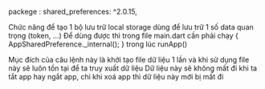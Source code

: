 packege : shared_preferences: ^2.0.15,

Chức năng để tạo 1 bộ lưu trữ local storage dùng để lưu trữ 1 số data quan trọng (token, ...)
Để dùng được thì trong file main.dart cần phải chạy {
    AppSharedPreference._internal();
} trong lúc runApp()

Mục đích của câu lệnh này là khởi tạo file dữ liệu 1 lần và khi sử dụng file này sẽ luôn tồn tại để ta truy xuất dữ liệu
Dữ liệu này sẽ không mất đi khi ta tắt app hay ngắt app, chỉ khi xoá app thì dữ liệu này mới bị mất đi
